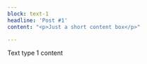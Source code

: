 ```yaml
---
block: text-1
headline: 'Post #1'
content: "<p>Just a short content box</p>"

---
```

Text type 1 content